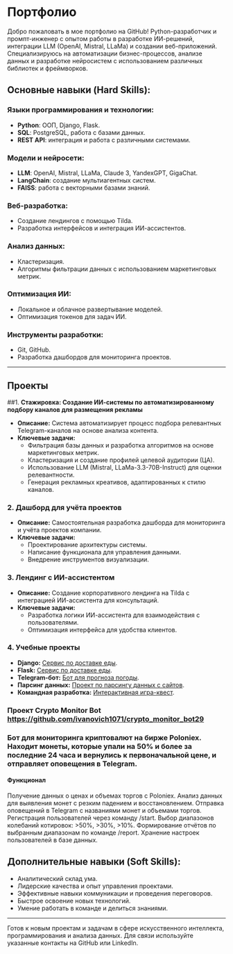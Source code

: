 # Портфолио
 Добро пожаловать в мое портфолио на GitHub! 
Python-разработчик и промпт-инженер с опытом работы в разработке ИИ-решений, интеграции LLM (OpenAI, Mistral, LLaMa) и создании веб-приложений. Специализируюсь на автоматизации бизнес-процессов, анализе данных и разработке нейросистем с использованием различных библиотек и фреймворков.
 


## Основные навыки (Hard Skills):

### Языки программирования и технологии:
- **Python**: ООП, Django, Flask.
- **SQL**: PostgreSQL, работа с базами данных.
- **REST API**: интеграция и работа с различными системами.

### Модели и нейросети:
- **LLM**: OpenAI, Mistral, LLaMa, Claude 3, YandexGPT, GigaChat.
- **LangChain**: создание мультиагентных систем.
- **FAISS**: работа с векторными базами знаний.

### Веб-разработка:
- Создание лендингов с помощью Tilda.
- Разработка интерфейсов и интеграция ИИ-ассистентов.

### Анализ данных:
- Кластеризация.
- Алгоритмы фильтрации данных с использованием маркетинговых метрик.

### Оптимизация ИИ:
- Локальное и облачное развертывание моделей.
- Оптимизация токенов для задач ИИ.

### Инструменты разработки:
- Git, GitHub.
- Разработка дашбордов для мониторинга проектов.

---

## Проекты

##1. **Стажировка: Создание ИИ-системы по автоматизированному подбору каналов для размещения рекламы**
- **Описание:** Система автоматизирует процесс подбора релевантных Telegram-каналов на основе анализа контента.
- **Ключевые задачи:**
  - Фильтрация базы данных и разработка алгоритмов на основе маркетинговых метрик.
  - Кластеризация и создание профилей целевой аудитории (ЦА).
  - Использование LLM (Mistral, LLaMa-3.3-70B-Instruct) для оценки релевантности.
  - Генерация рекламных креативов, адаптированных к стилю каналов.

### 2. **Дашборд для учёта проектов**
- **Описание:** Самостоятельная разработка дашборда для мониторинга и учёта проектов компании.
- **Ключевые задачи:**
  - Проектирование архитектуры системы.
  - Написание функционала для управления данными.
  - Внедрение инструментов визуализации.

### 3. **Лендинг с ИИ-ассистентом**
- **Описание:** Создание корпоративного лендинга на Tilda с интеграцией ИИ-ассистента для консультаций.
- **Ключевые задачи:**
  - Разработка логики ИИ-ассистента для взаимодействия с пользователями.
  - Оптимизация интерфейса для удобства клиентов.

### 4. **Учебные проекты**
- **Django:** [Сервис по доставке еды](https://github.com/ivanovich1071/webDJ).
- **Flask:** [Сервис по доставке еды](https://github.com/ivanovich1071/final_flask1).
- **Telegram-бот:** [Бот для прогноза погоды](https://github.com/ivanovich1071/bot_aiogram).
- **Парсинг данных:** [Проект по парсингу данных с сайтов](https://github.com/ivanovich1071/parsing).
- **Командная разработка:** [Интерактивная игра-квест](https://github.com/ivanovich1071/coderezerv).



###  Проект  Crypto Monitor Bot  https://github.com/ivanovich1071/crypto_monitor_bot29
### Бот для мониторинга криптовалют на бирже Poloniex. Находит монеты, которые упали на 50% и более за последние 24 часа и вернулись к первоначальной цене, и отправляет оповещения в Telegram.
#### Функционал
Получение данных о ценах и объемах торгов с Poloniex.
Анализ данных для выявления монет с резким падением и восстановлением.
Отправка оповещений в Telegram с названиями монет и объемами торгов.
Регистрация пользователей через команду /start.
Выбор диапазонов колебаний котировок: >50%, >30%, >10%.
Формирование отчётов по выбранным диапазонам по команде /report.
Хранение настроек пользователей в базе данных.

## Дополнительные навыки (Soft Skills):
- Аналитический склад ума.
- Лидерские качества и опыт управления проектами.
- Эффективные навыки коммуникации и проведения переговоров.
- Быстрое освоение новых технологий.
- Умение работать в команде и делиться знаниями.

---

Готов к новым проектам и задачам в сфере искусственного интеллекта, программирования и анализа данных. Для связи используйте указанные контакты на GitHub или LinkedIn.
